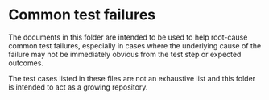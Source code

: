 # Common test failures

The documents in this folder are intended to be used to help root-cause common test failures,
especially in cases where the underlying cause of the failure may not be immediately obvious from the test step or expected outcomes.

The test cases listed in these files are not an exhaustive list and this folder is intended to act as a growing repository.


